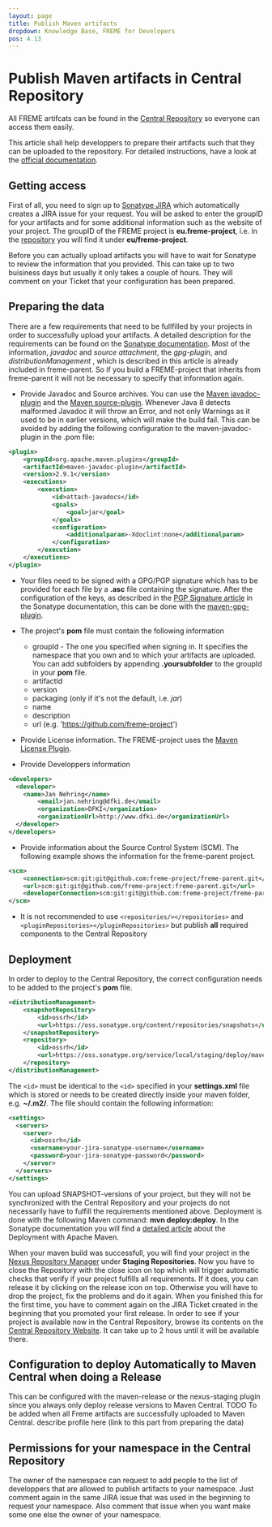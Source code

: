 ```yaml
---
layout: page
title: Publish Maven artifacts
dropdown: Knowledge Base, FREME for Developers
pos: 4.13
---
```


# Publish Maven artifacts in Central Repository
All FREME artifcats can be found in the 
[Central Repository](http://central.sonatype.org/?__hstc=239247836.b459aee40da923fa4a45645a31cddadf.1477582531140.1477582531140.1477605428269.2&__hssc=239247836.1.1477605428269&__hsfp=190473045&__utma=246996102.1998389910.1476968965.1477571303.1477605428.9&__utmb=246996102.2.10.1477605428&__utmc=246996102&__utmx=-&__utmz=246996102.1477468869.3.2.utmcsr=google|utmccn=(organic)|utmcmd=organic|utmctr=(not%20provided)&__utmv=-&__utmk=44786983) 
so everyone can access them easily.

This article shall help developpers to prepare their artifacts such that they can be uploaded to the repository. For 
detailed instructions, have a look at the [official documentation](http://central.sonatype.org/pages/producers.html).

## Getting access

First of all, you need to sign up to [Sonatype JIRA](https://issues.sonatype.org/secure/Signup!default.jspa) which 
automatically creates a JIRA issue for your request. You will be asked to enter the groupID for your artifacts and for 
some additional information such as the website of your project. The groupID of the FREME project is 
**eu.freme-project**, i.e. in the [repository](https://repo1.maven.org/maven2/) you will find it under
**eu/freme-project**.

Before you can actually upload artifacts you will have to wait for Sonatype to review the information that you  provided. 
This  can take up to two buisiness days but usually it only takes a couple of hours. They will comment on your Ticket 
that your configuration has been prepared.

## Preparing the data 

There are a few requirements that need to be fullfilled by your projects in order to successfully upload your artifacts.
A detailed description for the requirements can be found on the [Sonatype documentation](http://central.sonatype.org/pages/requirements.html).
Most of the information, *javadoc* and *source attachment*, the *gpg-plugin*, and  *distributionManagement* , which is described in this article is already included in freme-parent. 
So if you build a FREME-project that inherits from freme-parent it will not be necessary to specify that information again.


* Provide Javadoc and Source archives. You can use the [Maven javadoc-plugin](http://maven.apache.org/plugins/maven-javadoc-plugin/) and the [Maven source-plugin](https://maven.apache.org/plugins/maven-source-plugin/usage.html). 
Whenever Java 8 detects malformed Javadoc it will throw an Error, and not only Warnings as it used to be in earlier versions, 
which will make the build fail. This can be avoided by adding the following configuration to the maven-javadoc-plugin in the .pom file:
  
```xml
<plugin>
    <groupId>org.apache.maven.plugins</groupId>
    <artifactId>maven-javadoc-plugin</artifactId>
    <version>2.9.1</version>
    <executions>
        <execution>
            <id>attach-javadocs</id>
            <goals>
                <goal>jar</goal>
            </goals>
            <configuration>
                <additionalparam>-Xdoclint:none</additionalparam>
            </configuration>
        </execution>
    </executions>
</plugin>
```
						
* Your files need to be signed with a GPG/PGP signature which has to be provided for each file by a **.asc** file 
containing the signature. After the configuration of the keys, as described in the [PGP Signature article](http://central.sonatype.org/pages/working-with-pgp-signatures.html)
in the Sonatype documentation, this can be done with the [maven-gpg-plugin](http://maven.apache.org/plugins/maven-gpg-plugin/usage.html).

* The project's **pom** file must contain the following information
    * groupId - The one you specified when signing in. It specifies the namespace that you own and to which your
     artifacts are uploaded. You can add subfolders by appending **.yoursubfolder** to the groupId in your **pom** file.
    * artifactId
    * version
    * packaging (only if it's not the default, i.e. *jar*)
    * name 
    * description
    * url (e.g. 'https://github.com/freme-project')
* Provide License information. The FREME-project uses the [Maven License Plugin](http://code.mycila.com/license-maven-plugin/). 
* Provide Developpers information 
    
```xml
<developers>  
  <developer>  
    <name>Jan Nehring</name>  
        <email>jan.nehring@dfki.de</email>  
        <organization>DFKI</organization>  
        <organizationUrl>http://www.dfki.de</organizationUrl>  
  </developer>  
</developers>
```
* Provide information about the Source Control System (SCM). The following example shows the information for the freme-parent project.
    
```xml
<scm>
    <connection>scm:git:git@github.com:freme-project/freme-parent.git</connection>
    <url>scm:git:git@github.com/freme-project:freme-parent.git</url>
    <developerConnection>scm:git:git@github.com:freme-project/freme-parent.git</developerConnection>
</scm>
```
* It is not recommended to use `` <repositories/></repositories> `` and `` <pluginRepositories></pluginRepositories> `` but publish **all** 
required components to the Central Repository


## Deployment

In order to deploy to the Central Repository, the correct configuration needs to be added to the project's **pom** file.

````xml
<distributionManagement>
    <snapshotRepository>
        <id>ossrh</id>
        <url>https://oss.sonatype.org/content/repositories/snapshots</url>
    </snapshotRepository>
    <repository>
        <id>ossrh</id>
        <url>https://oss.sonatype.org/service/local/staging/deploy/maven2/</url>
    </repository>
</distributionManagement>
````

The ```` <id> ```` must be identical to the ```` <id> ```` specified in your **settings.xml** file which is stored or 
needs to be created directly inside your maven folder, e.g. **~/.m2/**. The file should contain the following 
information:

````xml
<settings>
  <servers>
    <server>
      <id>ossrh</id>
      <username>your-jira-sonatype-username</username>
      <password>your-jira-sonatype-password</password>
    </server>
  </servers>
</settings>
````

You can upload SNAPSHOT-versions of your project, but they will not be synchronized with the Central Repository and your
projects do not necessarily have to fulfill the requirements mentioned above.
Deployment is done with the following Maven command: **mvn deploy:deploy**. In the Sonatype documentation you will
find a [detailed article](http://central.sonatype.org/pages/apache-maven.html) about the Deployment with Apache Maven.

When your maven build was successfull, you will find your project in the [Nexus Repository Manager](https://oss.sonatype.org/#stagingRepositories)
under **Staging Repositories**. Now you have to close the Repository with the close icon on top which will trigger 
automatic checks that verify if your project fulfills all requirements. If it does, you can release it by clicking on 
the release icon on top. Otherwise you will have to drop the project, fix the problems and do it again. When you 
finished this for the first time, you have to comment again on the JIRA Ticket created in the beginning that you promoted your first 
release. 
In order to see if your project is available now in the Central Repository, browse its contents on the
[Central Repository Website](https://search.maven.org/). It can take up to 2 hous until it will be available there.


## Configuration to deploy Automatically to Maven Central when doing a Release 
This can be configured with the maven-release or the nexus-staging plugin since you always only deploy release versions
to Maven Central.
TODO
To be added when all Freme artifacts are successfully uploaded to Maven Central.
describe profile here (link to this part from preparing the data)



## Permissions for your namespace in the Central Repository

The owner of the namespace can request to add people to the list of developpers that are allowed to publish artifacts
to your namespace. Just comment again in the same JIRA issue that was used in the beginning to request your namespace.
Also comment that issue when you want make some one else the owner of your namespace. 

